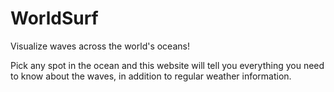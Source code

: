 # WorldSurf
Visualize waves across the world's oceans!

Pick any spot in the ocean and this website will tell you everything you need to know about the waves, in addition to regular weather information.
